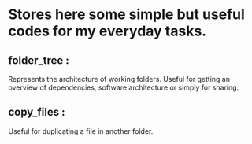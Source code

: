 # Stores here some simple but useful codes for my everyday tasks.

## folder_tree : 
Represents the architecture of working folders. Useful for getting an overview of dependencies, software architecture or simply for sharing.

## copy_files : 
Useful for duplicating a file in another folder.
